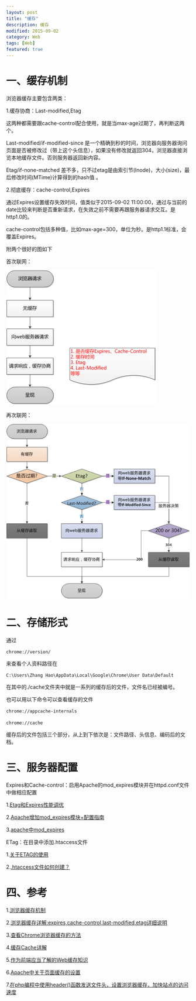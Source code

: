 ```yaml
---
layout: post
title: "缓存"
description: 缓存
modified: 2015-09-02
category: Web
tags: [Web]
featured: true
---
```


# 一、缓存机制

浏览器缓存主要包含两类：

1.缓存协商：Last-modified,Etag

这两种都需要跟cache-control配合使用，就是当max-age过期了，再判断这两个。

Last-modified/if-modified-since 是一个精确到秒的时间，浏览器向服务器询问页面是否被修改过（带上这个头信息），如果没有修改就返回304，浏览器直接浏览本地缓存文件。否则服务器返回新内容。

Etag/if-none-matched 差不多，只不过etag是由索引节(Inode)，大小(size)，最后修改时间(MTime)计算得到的hash值 。

2.彻底缓存：cache-control,Expires

通过Expires设置缓存失效时间，值类似于2015-09-02 11:00:00，通过与当前的date比较来判断是否重新请求，在失效之前不需要再跟服务器请求交互。是http1.0的。

cache-control包括多种值，比如max-age=300，单位为秒。是http1.1标准，会覆盖Expires。

附两个很好的图如下

首次联网：

![Pic1](../images/cache/fig1.png)

再次联网：

![Pic2](../images/cache/fig2.png)

# 二、存储形式

通过

	chrome://version/

来查看个人资料路径在

	C:\Users\Zhang Hao\AppData\Local\Google\Chrome\User Data\Default

在其中的./cache文件夹中就是一系列的缓存后的文件，文件名已经被编号。

也可以用以下命令可以查看缓存的文件

	chrome://appcache-internals

	chrome://cache

缓存后的文件包括三个部分，从上到下依次是：文件路径、头信息、编码后的文档。

# 三、服务器配置

Expires和Cache-control：启用Apache的mod_expires模块并在httpd.conf文件中做相应配置

1.[Etag和Expires性能调优](http://www.jb51.net/article/33214.htm)

2.[Apache增加mod_expires模块+配置指南](http://blog.it985.com/910.html)

3.[apache中mod_expires](http://blog.csdn.net/foreverme/article/details/7946915)

ETag：在目录中添加.htaccess文件

1.[关于ETAG的使用](http://blog.sina.com.cn/s/blog_7f2122c50100v0nz.html)

2.[.htaccess文件如何创建？](http://jingyan.baidu.com/album/e9fb46e1aaaf1c7521f766dd.html)

# 四、参考

1.[浏览器缓存机制](http://www.cnblogs.com/skynet/archive/2012/11/28/2792503.html)

2.[浏览器缓存详解:expires,cache-control,last-modified,etag详细说明](http://blog.csdn.net/eroswang/article/details/8302191)

3.[查看Chrome浏览器缓存的方法](http://my.oschina.net/xiaojichao/blog/137538)

4.[缓存Cache详解](http://www.cnblogs.com/futan/archive/2013/04/21/cachehuancun.html)

5.[作为前端应当了解的Web缓存知识](https://yq.aliyun.com/articles/50624?&utm_campaign=sys&utm_medium=market&utm_source=edm_email&msctype=email&mscmsgid=119416052600117638&)

6.[Apache中关于页面缓存的设置](http://www.cnblogs.com/yyyyy5101/articles/1899350.html)

7.[在php编程中使用header()函数发送文件头，设置浏览器缓存，加快站点的访问速度](http://www.lampweb.org/seo/4/11.html)




	